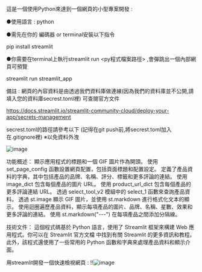 這是一個使用Python來達到一個網頁的小型專案開發 : 

●使用語言 : python

●需先在你的 編碼器 or terminal安裝以下指令 

pip install streamlit


●你需要在terminal上執行streamlit run <py程式檔案路徑> ,會彈跳出一個內部網頁可預覽

streamlit run streamlit_app

備註 : 網頁的內容資料是由透過我們資料庫做連線(因為我們的資料庫並不公開,請填入您的資料庫secrest.toml裡)
可查閱官方文件 

https://docs.streamlit.io/streamlit-community-cloud/deploy-your-app/secrets-management

secrest.toml的路徑請參考以下 (記得在git push前,將secrest.toml加入在.gitignore裡) ※以免資料外洩

![image](https://github.com/tn00627974/streamlit_app/assets/139155210/4aec55cf-ffb5-4da7-a5f7-9f05a071fed7)

功能概述：
顯示應用程式的標題和一個 GIF 圖片作為開頭。
使用 set_page_config 函數設置網頁配置，包括頁面標題和配置設定。
定義了產品資料的字典，其中包括產品的品牌、名稱、評分、標籤和更多評論的連結。
使用 image_dict 包含每個產品的圖片 URL。
使用 product_url_dict 包含每個產品的更多評論連結 URL。
透過 select_tool_v2 模組中的 select_1 函數來查詢產品資料。
透過 st.image 顯示 GIF 圖片，並使用 st.markdown 進行格式化文本的顯示。
使用迴圈遍歷產品資料，顯示每項產品的圖片、品牌、名稱、星數、效果和更多評論的連結。
使用 st.markdown("---") 在每項產品之間添加分隔線。

技術文件：
這個程式碼基於 Python 語言，使用了 Streamlit 框架來構建 Web 應用程式。你可以在 Streamlit 官方文檔 中找到有關 Streamlit 的更多資訊和教程。此外，該程式還使用了一些常用的 Python 函數和字典來處理產品資料和顯示介面。

用streamlit開發一個快速檢視網頁 : 
!!![image](https://github.com/tn00627974/streamlit_app/assets/139155210/ed00beb4-6408-46f5-b286-20317dea51a3)

